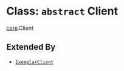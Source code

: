 # Class: `abstract` Client

[core](../index.md).Client

## Extended By

- [`ExemplarClient`](../../../client/classes/ExemplarClient.md)
